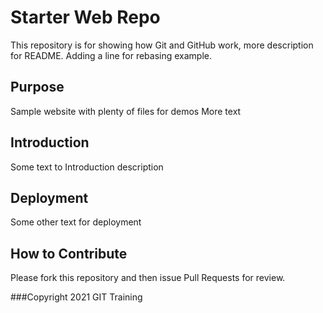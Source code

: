 # Starter Web Repo

This repository is for showing how Git and GitHub work,
more description for README. Adding a line for rebasing example.

## Purpose

Sample website with plenty of files for demos
More text

## Introduction

Some text to Introduction description

## Deployment

Some other text for deployment

## How to Contribute

Please fork this repository and then issue Pull Requests for review.

###Copyright
2021 GIT Training